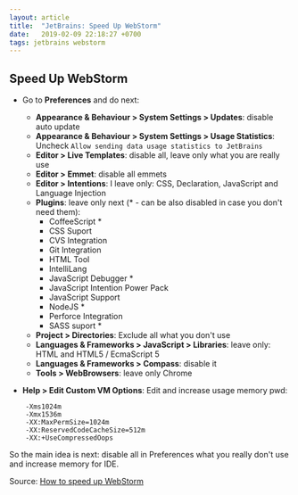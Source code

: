 ```yaml
---
layout: article
title:  "JetBrains: Speed Up WebStorm"
date:   2019-02-09 22:18:27 +0700
tags: jetbrains webstorm
---
```


## Speed Up WebStorm

- Go to **Preferences** and do next:
    - **Appearance & Behaviour > System Settings > Updates**: disable auto update
    - **Appearance & Behaviour > System Settings > Usage Statistics**: Uncheck `Allow sending data usage statistics to JetBrains`
    - **Editor > Live Templates**: disable all, leave only what you are really use
    - **Editor > Emmet**: disable all emmets
    - **Editor > Intentions**: I leave only: CSS, Declaration, JavaScript and Language Injection
    - **Plugins**: leave only next (* - can be also disabled in case you don't need them):
        - CoffeeScript *
        - CSS Suport
        - CVS Integration
        - Git Integration
        - HTML Tool
        - IntelliLang
        - JavaScript Debugger *
        - JavaScript Intention Power Pack
        - JavaScript Support
        - NodeJS *
        - Perforce Integration
        - SASS suport *
    - **Project > Directories**: Exclude all what you don't use
    - **Languages & Frameworks > JavaScript > Libraries**: leave only: HTML and HTML5 / EcmaScript 5
    - **Languages & Frameworks > Compass**: disable it
    - **Tools > WebBrowsers**: leave only Chrome

- **Help > Edit Custom VM Options**: Edit and increase usage memory pwd:

```
    -Xms1024m
    -Xmx1536m
    -XX:MaxPermSize=1024m
    -XX:ReservedCodeCacheSize=512m
    -XX:+UseCompressedOops
```

So the main idea is next: disable all in Preferences what you really don't use and increase memory for IDE.


Source: [How to speed up WebStorm](https://stackoverflow.com/questions/29388626/how-to-speed-up-webstorm)
